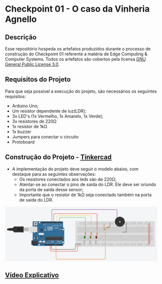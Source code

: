 # Checkpoint 01 - O caso da Vinheria Agnello

## Descrição
Esse repositório hospeda os artefatos produzidos durante o processo de construção do Checkpoint 01 referente a matéria de Edge Computing & Computer Systems. Todos os artefatos são cobertos pela licensa [GNU General Public License 3.0](./LICENSE).

## Requisitos do Projeto
Para que seja possível a execução do projeto, são necessários os seguintes requisitos:
- Arduino Uno;
- Um resistor dependente de luz(LDR);
- 3x LED's (1x Vermelho, 1x Amarelo, 1x Verde);
- 3x resistores de 220Ω
- 1x resistor de 1kΩ
- 1x buzzer
- Jumpers para conectar o circuito
- Protoboard

## Construção do Projeto - [Tinkercad](https://www.tinkercad.com/things/bgfKdTfNJtm)

- A implementação do projeto deve seguir o modelo abaixo, com destaque para as seguintes observações:
    - Os resistores conectados aos leds são de 220Ω;
    - Atentar-se ao conectar o pino de saída do LDR. Ele deve ser oriundo da porta de saída desse sensor;
    - Importante que o resistor de 1kΩ seja conectado também na porta de saída do LDR.

![Implementação](./ProjectConstruction.png)


## [Vídeo Explicativo](./ProjectExecutingVideo.webm)
